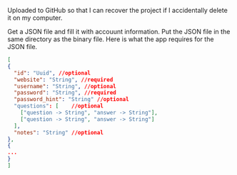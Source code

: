 Uploaded to GitHub so that I can recover the project if I accidentally delete it on my computer.

Get a JSON file and fill it with accouunt information. Put the JSON file in the same directory as the binary file. Here is what the app requires for the JSON file.
```json
[
{
  "id": "Uuid", //optional
  "website": "String", //required
  "username": "String", //optional
  "password": "String", //required
  "password_hint": "String" //optional
  "questions": [    //optional
    ["question -> String", "answer -> String"],
    ["question -> String", "answer -> String"]
  ],
  "notes": "String" //optional
},
{
...
}
]
```
